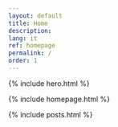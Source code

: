 ```yaml
---
layout: default
title: Home
description:
lang: it
ref: homepage
permalink: /
order: 1
---
```


{% include hero.html %}

{% include homepage.html %}

<main class="container my-4" markdown="1">

{% include posts.html %}

</main>

